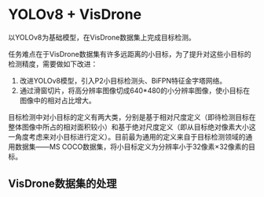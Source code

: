# YOLOv8 + VisDrone

以YOLOv8为基础模型，在VisDrone数据集上完成目标检测。

任务难点在于VisDrone数据集有许多远距离的小目标，为了提升对这些小目标的检测精度，需要做如下改进：

1. 改进YOLOv8模型，引入P2小目标检测头、BiFPN特征金字塔网络。
2. 通过滑窗切片，将高分辨率图像切成640*480的小分辨率图像，使小目标在图像中的相对占比增大。

目标检测中对小目标的定义有两大类，分别是基于相对尺度定义（即待检测目标在整体图像中所占的相对面积较小）和基于绝对尺度定义（即从目标绝对像素大小这一角度考虑来对小目标进行定义）。目前最为通用的定义来自于目标检测领域的通用数据集——MS COCO数据集，将小目标定义为分辨率小于32像素×32像素的目标。

## VisDrone数据集的处理






